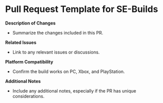 # Pull Request Template for SE-Builds

**Description of Changes**
- Summarize the changes included in this PR.

**Related Issues**
- Link to any relevant issues or discussions.

**Platform Compatibility**
- Confirm the build works on PC, Xbox, and PlayStation.

**Additional Notes**
- Include any additional notes, especially if the PR has unique considerations.
